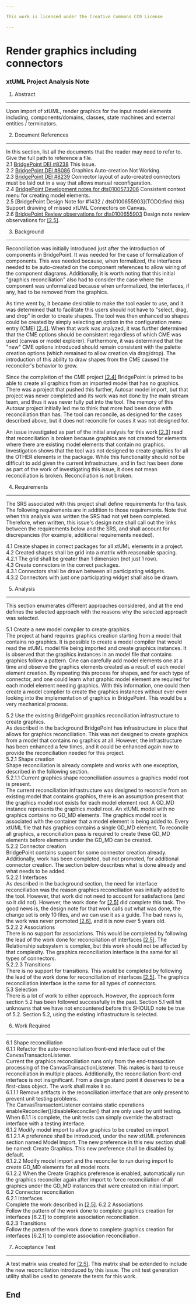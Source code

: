 ```yaml
---

This work is licensed under the Creative Commons CC0 License

---
```


# Render graphics including connectors
### xtUML Project Analysis Note

1. Abstract
-----------
Upon import of xtUML, render graphics for the input model elements including, components/domains, classes, state machines and external entities / terminators.

2. Document References
----------------------
In this section, list all the documents that the reader may need to refer to.
Give the full path to reference a file.  
<a id="2.1"></a>2.1 [BridgePoint DEI #8238](https://support.onefact.net/redmine/issues/8238) This issue.  
<a id="2.2"></a>2.2 [BridgePoint DEI #8086](https://support.onefact.net/redmine/issues/8086) Graphics Auto-creation Not Working.  
<a id="2.3"></a>2.3 [BridgePoint DEI #8239](https://support.onefact.net/redmine/issues/TODO) Connector layout of auto-created connectors must be laid out in a way that allows manual reconfiguration.  
<a id="2.4"></a>2.4 [BridgePoint Development notes for  dts0100573206](https://github.com/xtuml/internal/tree/71c842bdcd937f946f977d529dc90e0f9a5f2486/Documentation_archive/20100712/technical/notes/dts0100573206) Consistent context menu for creating model elements.  
<a id="2.5"></a>2.5 [BridgePoint Design Note for #1432 / dts0100655903](TODO:find this) Support drawing of missed xtUML Connectors on Canvas.  
<a id="2.6"></a>2.6 [BridgePoint Review observations for dts0100655903](https://support.onefact.net/redmine/issues/8238) Design note review observations for [[2.5]](#2.5).  

3. Background
-------------
Reconciliation was initially introduced just after the introduction of components in BridgePoint. 
It was needed for the case of formalization of components. This was needed because, when formalized, 
the interfaces needed to be auto-created on the component references to allow wiring of the component diagrams. 
Additionally, it is worth noting that this initial "graphics reconciliation" also had to consider the case where the component was unformalized because when unformalized, the interfaces, if any, had to be removed from the 
graphics.

As time went by, it became desirable to make the tool easier to use, and it was determined that to 
facilitate this users should not have to "select, drag, and drop" in order to create shapes. The tool was 
then enhanced so shapes could be created by simply selecting an option in the configuration menu entry (CME) [[2.4]](#2.4). 
When that work was analyzed, it was further determined that the CME options should be consistent regardless of which 
CME was used (canvas or model explorer). Furthermore, it was determined that the "new" CME options introduced should 
remain consistent with the palette creation options (which remained to allow creation via drag/drop). The introduction of this ability to draw shapes from the CME caused the reconciler's behavior to grow.

Since the completion of the CME project [[2.4]](#2.4) BridgePoint is primed to be able to create all graphics from an imported model that has no graphics. There was a project that pushed this further, Autosar model import, but that project was never completed and its work was not done by the main stream team, and thus it was never fully put into the tool. The memory of this Autosar project initially led me to think that more had been done with reconciliation than has. The tool can reconcile, as designed for the cases described above, but it does not reconcile for cases it was not designed for. 

An issue investigated as part of the initial analysis for this work [[2.3]](#2.3) read that reconciliation is broken because graphics are not created for elements where there are existing model elements that contain no graphics. Investigation shows that the tool was not designed to create graphics for all the OTHER elements in the package. While 
this functionality should not be difficult to add given the current infrastructure, and in fact has been done as part of 
the work of investigating this issue, it does not mean reconciliation is broken. Reconciliation is not broken.

4. Requirements
---------------
The SRS associated with this project shall define requirements for this task. The following requirements are in 
addition to those requirements. Note that when this analysis was written the SRS had not yet been completed. Therefore, when written, this issue's design note shall call out the links between the requirements below and the SRS, and shall account for discrepancies (for example, additional requirements needed).  

4.1 Create shapes in correct packages for all xtUML elements in a project.  
4.2 Created shapes shall be grid into a matrix with reasonable spacing.  
4.2.1 The grid shall be greater than 1 dimension (not just 1 row).  
4.3 Create connectors in the correct packages.  
4.3.1 Connectors shall be drawn between all participating widgets.  
4.3.2 Connectors with just one participating widget shall also be drawn.  


5. Analysis
-----------
This section enumerates different approaches considered, and at the end defines the selected 
approach with the reasons why the selected approach was selected.  

5.1 Create a new model compiler to create graphics.  
The project at hand requires graphics creation starting from a model that contains no graphics. It is possible to create a model compiler that would read the xtUML model file being imported and create graphics instances. It is observed that the graphics instances in an model file that contains graphics follow a pattern. One can carefully add model elements one at a time and observe the graphics elements created as a result of each model element creation. By repeating this process for shapes, and for each type of connector, and one could learn what graphic model element are required for each model element needing graphics. With this information, one could then create a model complier to create the graphics instances without ever even looking into the implementation of graphics in BridgePoint. This would be a very mechanical process.

5.2 Use the existing BridgePoint graphics reconciliation infrastructure to create graphics.  
As described in the background BridgePoint has infrastructure in place that allows for graphics reconciliation. This was not designed to create graphics from a model that contains no graphics at all. However, the infrastructure has been enhanced a few times, and it could be enhanced again now to provide the reconciliation needed for this project.  
5.2.1 Shape creation  
Shape reconciliation is already complete and works with one exception, described in the following section.  
5.2.1.1 Current graphics shape reconciliation assumes a graphics model root is present.  
The current reconciliation infrastructure was designed to reconcile from an existing model that contains graphics, there is an assumption present that the graphics model root exists for each model element root. A GD_MD instance represents the graphics model root. An xtUML model with no graphics contains no GD_MD elements. The graphics model root is associated with the container that a model element is being added to. Every xtUML file that has graphics contains a single GD_MD element. To reconcile all graphics, a reconciliation pass is required to create these GD_MD elements before elements under the GD_MD can be created.  
5.2.2 Connector creation  
BridgePoint contains support for some connector creation already. Additionally, work has been completed, but not promoted, for additional connector creation. The section below describes what is done already and what needs to be added.  
5.2.2.1 Interfaces  
As described in the background section, the need for interface reconciliation was the reason graphics reconciliation was initially added to the tool. However, that work did not need to account for satisfactions (and so it did not). However, the work done for [[2.5]](#2.5) did complete this task. The good news is, the design note for that work calls out what was done, the change set is only 10 files, and we can use it as a guide. The bad news is, the work was never promoted [[2.6]](#2.6), and it is now over 5 years old.  
5.2.2.2 Associations  
There is no support for associations. This would be completed by following the lead of the work done for reconciliation of interfaces [[2.5]](#2.5). The Relationship subsystem is complex, but this work should not be affected by that complexity. The graphics reconciliation interface is the same for all types of connectors.  
5.2.2.3 Transitions  
There is no support for transitions. This would be completed by following the lead of the work done for reconciliation of interfaces [[2.5]](#2.5). The graphics reconciliation interface is the same for all types of connectors.  
5.3 Selection  
There is a lot of work to either approach. However, the approach form section 5.2 has been followed successfully in the past. Section 5.1 will hit unknowns that we have not encountered before this SHOULD note be true of 5.2. Section 5.2, using  the existing infrastructure is selected.  

6. Work Required
----------------
6.1 Shape reconciliation    
6.1.1 Refactor the auto-reconciliation front-end interface out of the CanvasTransactonListener.  
Current the graphics reconciliation runs only from the end-transaction processing of the CanvasTransactionListener. This makes is hard to reuse reconciliation in multiple places. Additionally, the reconciliation front-end interface is not insignificant. From a design stand point it deserves to be a first-class object. The work shall make it so.  
6.1.1.1 Remove artifacts in the reconciliation interface that are only present to prevent unit testing problems.  
The CanvasTransactonListener contains static operations enableReconciler()/disableReconciler() that are only used by unit testing. When 6.1.1 is complete, the unit tests can simply override the abstract interface with a testing interface.   
6.1.2 Modify model import to allow graphics to be created on import   
6.1.2.1 A preference shall be introduced, under the new xtUML preferences section named Model Import. The new preference in this new section shall be named: Create Graphics. This new preference shall be disabled by default.  
6.1.2.2 Modify model import and the reconciler to run during import to create GD_MD elements for all model roots.  
6.1.2.2 When the Create Graphics preference is enabled, automatically run the graphics reconciler again after import to force reconciliation of all graphics under the GD_MD instances that were created on initial import.  
6.2 Connector reconciliation    
6.2.1 Interfaces  
Complete the work described in [[2.5]](#2.5).
6.2.2 Associations  
Follow the pattern of the work done to complete graphics creation for interfaces [6.2.1] to complete association reconciliation.  
6.2.3 Transitions  
Follow the pattern of the work done to complete graphics creation for interfaces [6.2.1] to complete association reconciliation.  


7. Acceptance Test
------------------
A test matrix was created for [[2.5]](#2.5). This matrix shall be extended to include the new reconciliation introduced by this issue. The unit test generation utility shall be used to generate the tests for this work.   

End
---

